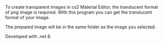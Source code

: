 To create transparent images in cs2 Material Editor, the translucent format of png image is required. With this program you can get the translucent format of your image.

The prepared image will be in the same folder as the image you selected.

Developed with .net 8.

